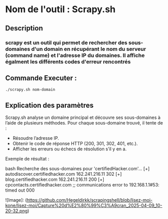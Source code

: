 # Nom de l'outil : Scrapy.sh

## Description

### scrapy est un outil qui permet de rechercher des sous-domaines d'un domain en récupérant le nom du serveur (command name) et l'adresse IP du domaines. Il affiche égalment les différents codes d'erreur rencontrés


## Commande Executer :

```
./scrapy.sh nom-domain
```
## Explication des paramètres

Scrapy.sh analyse un domaine principal et découvre ses sous-domaines à l’aide de plusieurs méthodes. Pour chaque sous-domaine trouvé, il tente de :

- Résoudre l’adresse IP.
- Obtenir le code de réponse HTTP (200, 301, 302, 401, etc.).
- Afficher les erreurs ou échecs de résolution s’il y en a.

Exemple de résultat :

bash
Recherche des sous-domaines pour 'certifiedHacker.com'...
[+] autodiscover.certifiedhacker.com 162.241.216.11 302
[+] blog.certifiedhacker.com 162.241.216.11 200
[+] cpcontacts.certifiedhacker.com ;; communications error to 192.168.1.1#53: timed out 000


![Image]: (https://github.com/Hegeldirkk/scrapingshell/blob/lisez-moi-kone/lisez-moi/Capture%20d%E2%80%99%C3%A9cran_2025-04-09_10-20-32.png)

